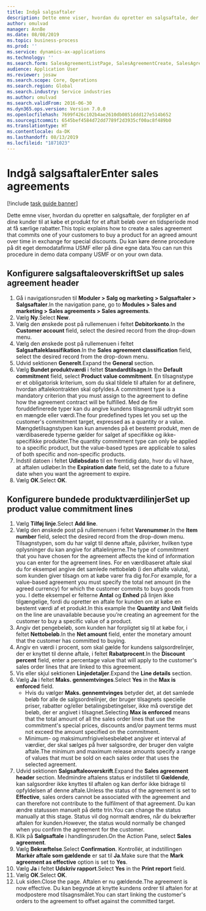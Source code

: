 ```yaml
---
title: Indgå salgsaftaler
description: Dette emne viser, hvordan du opretter en salgsaftale, der forpligter en af dine kunder til at købe et produkt for et aftalt beløb over en tidsperiode mod at få særlige rabatter.
author: omulvad
manager: AnnBe
ms.date: 08/08/2019
ms.topic: business-process
ms.prod: ''
ms.service: dynamics-ax-applications
ms.technology: ''
ms.search.form: SalesAgreementListPage, SalesAgreementCreate, SalesAgreement, InventItemIdLookupSimple, AgreementConfirmRunForm, SrsReportViewerForm
audience: Application User
ms.reviewer: josaw
ms.search.scope: Core, Operations
ms.search.region: Global
ms.search.industry: Service industries
ms.author: omulvad
ms.search.validFrom: 2016-06-30
ms.dyn365.ops.version: Version 7.0.0
ms.openlocfilehash: 7699f426c102b4ae2610db0851ddd127e514b652
ms.sourcegitcommit: 6545bef4584d72dd7789f2d3935cf00ac8f489b0
ms.translationtype: HT
ms.contentlocale: da-DK
ms.lasthandoff: 08/13/2019
ms.locfileid: "1871023"
---
```

# <a name="enter-sales-agreements"></a><span data-ttu-id="3f9f0-103">Indgå salgsaftaler</span><span class="sxs-lookup"><span data-stu-id="3f9f0-103">Enter sales agreements</span></span>

[!include [task guide banner](../../includes/task-guide-banner.md)]

<span data-ttu-id="3f9f0-104">Dette emne viser, hvordan du opretter en salgsaftale, der forpligter en af dine kunder til at købe et produkt for et aftalt beløb over en tidsperiode mod at få særlige rabatter.</span><span class="sxs-lookup"><span data-stu-id="3f9f0-104">This topic explains how to create a sales agreement that commits one of your customers to buy a product for an agreed amount over time in exchange for special discounts.</span></span> <span data-ttu-id="3f9f0-105">Du kan køre denne procedure på dit eget demodatafirma USMF eller på dine egne data.</span><span class="sxs-lookup"><span data-stu-id="3f9f0-105">You can run this procedure in demo data company USMF or on your own data.</span></span>


## <a name="set-up-sales-agreement-header"></a><span data-ttu-id="3f9f0-106">Konfigurere salgsaftaleoverskrift</span><span class="sxs-lookup"><span data-stu-id="3f9f0-106">Set up sales agreement header</span></span>
1. <span data-ttu-id="3f9f0-107">Gå i navigationsruden til **Moduler > Salg og marketing > Salgsaftaler > Salgsaftaler**.</span><span class="sxs-lookup"><span data-stu-id="3f9f0-107">In the navigation pane, go to **Modules > Sales and marketing > Sales agreements > Sales agreements**.</span></span>
2. <span data-ttu-id="3f9f0-108">Vælg **Ny**.</span><span class="sxs-lookup"><span data-stu-id="3f9f0-108">Select **New**.</span></span>
3. <span data-ttu-id="3f9f0-109">Vælg den ønskede post på rullemenuen i feltet **Debitorkonto**.</span><span class="sxs-lookup"><span data-stu-id="3f9f0-109">In the **Customer account** field, select the desired record from the drop-down menu.</span></span>
4. <span data-ttu-id="3f9f0-110">Vælg den ønskede post på rullemenuen i feltet **Salgsaftaleklassifikation**.</span><span class="sxs-lookup"><span data-stu-id="3f9f0-110">In the **Sales agreement classification** field, select the desired record from the drop-down menu.</span></span>
5. <span data-ttu-id="3f9f0-111">Udvid sektionen **Generelt**.</span><span class="sxs-lookup"><span data-stu-id="3f9f0-111">Expand the **General** section.</span></span>
6. <span data-ttu-id="3f9f0-112">Vælg **Bundet produktværdi** i feltet **Standardtilsagn**.</span><span class="sxs-lookup"><span data-stu-id="3f9f0-112">In the **Default commitment** field, select **Product value commitment**.</span></span> <span data-ttu-id="3f9f0-113">En tilsagnstype er et obligatorisk kriterium, som du skal tildele til aftalen for at definere, hvordan aftalekontrakten skal opfyldes.</span><span class="sxs-lookup"><span data-stu-id="3f9f0-113">A commitment type is a mandatory criterion that you must assign to the agreement to define how the agreement contract will be fulfilled.</span></span> <span data-ttu-id="3f9f0-114">Med de fire foruddefinerede typer kan du angive kundens tilsagnsmål udtrykt som en mængde eller værdi.</span><span class="sxs-lookup"><span data-stu-id="3f9f0-114">The four predefined types let you set up the customer's commitment target, expressed as a quantity or a value.</span></span> <span data-ttu-id="3f9f0-115">Mængdetilsagnstypen kan kun anvendes på et bestemt produkt, men de værdibaserede typerne gælder for salget af specifikke og ikke-specifikke produkter.</span><span class="sxs-lookup"><span data-stu-id="3f9f0-115">The quantity commitment type can only be applied to a specific product, but the value-based types are applicable to sales of both specific and non-specific products.</span></span>  
7. <span data-ttu-id="3f9f0-116">Indstil datoen i feltet **Udløbsdato** til en fremtidig dato, hvor du vil have, at aftalen udløber.</span><span class="sxs-lookup"><span data-stu-id="3f9f0-116">In the **Expiration date** field, set the date to a future date when you want the agreement to expire.</span></span>
8. <span data-ttu-id="3f9f0-117">Vælg **OK**.</span><span class="sxs-lookup"><span data-stu-id="3f9f0-117">Select **OK**.</span></span>

## <a name="set-up-product-value-commitment-lines"></a><span data-ttu-id="3f9f0-118">Konfigurere bundede produktværdilinjer</span><span class="sxs-lookup"><span data-stu-id="3f9f0-118">Set up product value commitment lines</span></span>
1. <span data-ttu-id="3f9f0-119">Vælg **Tilføj linje**.</span><span class="sxs-lookup"><span data-stu-id="3f9f0-119">Select **Add line**.</span></span>
2. <span data-ttu-id="3f9f0-120">Vælg den ønskede post på rullemenuen i feltet **Varenummer**.</span><span class="sxs-lookup"><span data-stu-id="3f9f0-120">In the **Item number** field, select the desired record from the drop-down menu.</span></span> <span data-ttu-id="3f9f0-121">Tilsagnstypen, som du har valgt til denne aftale, påvirker, hvilken type oplysninger du kan angive for aftalelinjerne.</span><span class="sxs-lookup"><span data-stu-id="3f9f0-121">The type of commitment that you have chosen for the agreement affects the kind of information you can enter for the agreement lines.</span></span> <span data-ttu-id="3f9f0-122">For en værdibaseret aftale skal du for eksempel angive det samlede nettobeløb (i den aftalte valuta), som kunden giver tilsagn om at købe varer fra dig for.</span><span class="sxs-lookup"><span data-stu-id="3f9f0-122">For example, for a value-based agreement you must specify the total net amount (in the agreed currency) for which the customer commits to buys goods from you.</span></span> <span data-ttu-id="3f9f0-123">I dette eksempel er felterne **Antal** og **Enhed** på linjen ikke tilgængelige, fordi du opretter en aftale for kunden om at købe en bestemt værdi af et produkt.</span><span class="sxs-lookup"><span data-stu-id="3f9f0-123">In this example the **Quantity** and **Unit** fields on the line are unavailable because you’re creating an agreement for the customer to buy a specific value of a product.</span></span>   
3. <span data-ttu-id="3f9f0-124">Angiv det pengebeløb, som kunden har forpligtet sig til at købe for, i feltet **Nettobeløb**.</span><span class="sxs-lookup"><span data-stu-id="3f9f0-124">In the **Net amount** field, enter the monetary amount that the customer has committed to buying.</span></span>
4. <span data-ttu-id="3f9f0-125">Angiv en værdi i procent, som skal gælde for kundens salgsordrelinjer, der er knyttet til denne aftale, i feltet **Rabatprocent**.</span><span class="sxs-lookup"><span data-stu-id="3f9f0-125">In the **Discount percent** field, enter a percentage value that will apply to the customer's sales order lines that are linked to this agreement.</span></span>
5. <span data-ttu-id="3f9f0-126">Vis eller skjul sektionen **Linjedetaljer**.</span><span class="sxs-lookup"><span data-stu-id="3f9f0-126">Expand the **Line details** section.</span></span>
6. <span data-ttu-id="3f9f0-127">Vælg **Ja** i feltet **Maks. gennemtvinges**.</span><span class="sxs-lookup"><span data-stu-id="3f9f0-127">Select **Yes** in the **Max is enforced** field.</span></span>
    - <span data-ttu-id="3f9f0-128">Hvis du vælger **Maks. gennemtvinges** betyder det, at det samlede beløb for alle de salgsordrelinjer, der bruger tilsagnets specielle priser, rabatter og/eller betalingsbetingelser, ikke må overstige det beløb, der er angivet i tilsagnet.</span><span class="sxs-lookup"><span data-stu-id="3f9f0-128">Selecting **Max is enforced** means that the total amount of all the sales order lines that use the commitment's special prices, discounts and/or payment terms must not exceed the amount specified on the commitment.</span></span>  
    - <span data-ttu-id="3f9f0-129">Minimum- og maksimumfrigivelsesbeløbet angiver et interval af værdier, der skal sælges på hver salgsordre, der bruger den valgte aftale.</span><span class="sxs-lookup"><span data-stu-id="3f9f0-129">The minimum and maximum release amounts specify a range of values that must be sold on each sales order that uses the selected agreement.</span></span>   
7. <span data-ttu-id="3f9f0-130">Udvid sektionen **Salgsaftaleoverskrift**.</span><span class="sxs-lookup"><span data-stu-id="3f9f0-130">Expand the **Sales agreement header** section.</span></span> <span data-ttu-id="3f9f0-131">Medmindre aftalens status er indstillet til **Gældende**, kan salgsordrer ikke knyttes til aftalen og kan derfor ikke bidrage til opfyldelsen af denne aftale.</span><span class="sxs-lookup"><span data-stu-id="3f9f0-131">Unless the status of the agreement is set to **Effective**, sales orders cannot be associated with the agreement and can therefore not contribute to the fulfilment of that agreement.</span></span> <span data-ttu-id="3f9f0-132">Du kan ændre statussen manuelt på dette trin.</span><span class="sxs-lookup"><span data-stu-id="3f9f0-132">You can change the status manually at this stage.</span></span> <span data-ttu-id="3f9f0-133">Status vil dog normalt ændres, når du bekræfter aftalen for kunden.</span><span class="sxs-lookup"><span data-stu-id="3f9f0-133">However, the status would normally be changed when you confirm the agreement for the customer.</span></span>  
8. <span data-ttu-id="3f9f0-134">Klik på **Salgsaftale** i handlingsruden.</span><span class="sxs-lookup"><span data-stu-id="3f9f0-134">On the Action Pane, select **Sales agreement**.</span></span>
9. <span data-ttu-id="3f9f0-135">Vælg **Bekræftelse**.</span><span class="sxs-lookup"><span data-stu-id="3f9f0-135">Select **Confirmation**.</span></span> <span data-ttu-id="3f9f0-136">Kontrollér, at indstillingen **Markér aftale som gældende** er sat til **Ja**.</span><span class="sxs-lookup"><span data-stu-id="3f9f0-136">Make sure that the **Mark agreement as effective** option is set to **Yes**.</span></span>  
10. <span data-ttu-id="3f9f0-137">Vælg **Ja** i feltet **Udskriv rapport**.</span><span class="sxs-lookup"><span data-stu-id="3f9f0-137">Select **Yes** in the **Print report** field.</span></span>
11. <span data-ttu-id="3f9f0-138">Vælg **OK**.</span><span class="sxs-lookup"><span data-stu-id="3f9f0-138">Select **OK**.</span></span>
12. <span data-ttu-id="3f9f0-139">Luk siden.</span><span class="sxs-lookup"><span data-stu-id="3f9f0-139">Close the page.</span></span> <span data-ttu-id="3f9f0-140">Aftalen er nu gældende.</span><span class="sxs-lookup"><span data-stu-id="3f9f0-140">The agreement is now effective.</span></span> <span data-ttu-id="3f9f0-141">Du kan begynde at knytte kundens ordrer til aftalen for at modpostere mod tilsagnsmålet.</span><span class="sxs-lookup"><span data-stu-id="3f9f0-141">You can start linking the customer's orders to the agreement to offset against the committed target.</span></span>  

